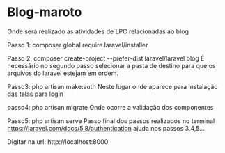 # Blog-maroto
Onde será realizado as atividades de LPC relacionadas ao blog

Passo 1: composer global require laravel/installer

Passo 2: composer create-project --prefer-dist laravel/laravel blog
 É necessário no segundo passo selecionar a pasta de destino para que os arquivos do laravel estejam em ordem.
 
 Passo3: php artisan make:auth
 Neste lugar onde aparece para instalação das telas para login
 
 passo4: php artisan migrate
 Onde ocorre a validação dos componentes  
 
 Passo5: php artisan serve
 Passo final dos passos realizados no terminal
 https://laravel.com/docs/5.8/authentication ajuda nos passos 3,4,5...
 
 Digitar na url: http://localhost:8000
 
 

